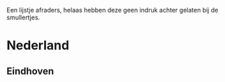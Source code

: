 Een lijstje afraders, helaas hebben deze geen indruk achter gelaten bij de smullertjes.
 
# Nederland
## Eindhoven

